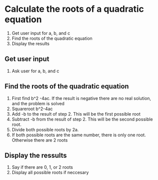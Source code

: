 # Calculate the roots of a quadratic equation
1. Get user input for a, b, and c
2. Find the roots of the quadratic equation
3. Display the results
## Get user input
1. Ask user for a, b, and c
## Find the roots of the quadratic equation
1. First find b^2 -4ac. If the result is negative there are no real solution, and the problem is solved
2. Squareroot b^2-4ac
3. Add -b to the result of step 2. This will be the first possible root
4. Subtract -b from the result of step 2. This will be the second possible root. 
5. Divide both possible roots by 2a.
6. If both possible roots are the same number, there is only one root. Otherwise there are 2 roots
## Display the ressults
1. Say if there are 0, 1, or 2 roots
2. Display all possible roots if neccesary